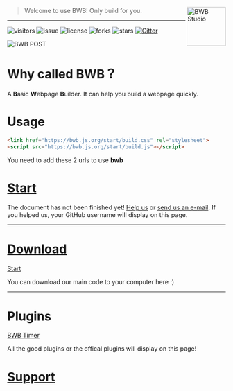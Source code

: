 <a href="https://github.com/shbwb/bwb"><img
  src="https://bwb.js.org/pages/bwb-logo.jpg" alt="BWB Studio"
  width="90" height="90" align="right"></a>

> Welcome to use BWB! Only build for you.

<hr>

![visitors](https://visitor-badge.glitch.me/badge?page_id=shbwb.bwb)
![issue](https://img.shields.io/github/issues/shbwb/bwb)
![license](https://img.shields.io/github/license/shbwb/bwb)
![forks](https://img.shields.io/github/forks/shbwb/bwb)
![stars](https://img.shields.io/github/stars/shbwb/bwb)
[![Gitter](https://badges.gitter.im/bwb-community/community.svg)](https://gitter.im/bwb-community/community?utm_source=badge&utm_medium=badge&utm_campaign=pr-badge)

![BWB POST](https://bwb.js.org/pages/bwb-logo-pic.PNG)

# Why called BWB？
A **B**asic **W**ebpage **B**uilder. 
It can help you build a webpage quickly.

# Usage
```html
<link href="https://bwb.js.org/start/build.css" rel="stylesheet">
<script src="https://bwb.js.org/start/build.js"></script>
```

You need to add these 2 urls to use **bwb**

# [Start](https://bwb-docs.js.org) 

The document has not been finished yet! [Help us](https://github.com/shbwb/bwb-docs/fork) or [send us an e-mail](mailto:xiaoqi77614@icloud.com).
 If you helped us, your GitHub username will display on this page.

<hr />

# [Download](https://bwb.js.org/start)

[Start](https://bwb.js.org/start)

You can download our main code to your computer here :)

<hr />

# Plugins
[BWB Timer](https://github.com/shbwb/bwb-timer)

All the good plugins or the offical plugins will display on this page!

# [Support](https://bwb.js.org/pages/support/)
